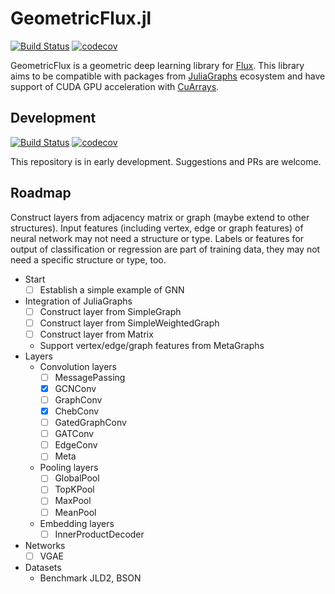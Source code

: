 # GeometricFlux.jl

[![Build Status](https://travis-ci.org/yuehhua/GeometricFlux.jl.svg?branch=master)](https://travis-ci.org/yuehhua/GeometricFlux.jl)
[![codecov](https://codecov.io/gh/yuehhua/GeometricFlux.jl/branch/master/graph/badge.svg)](https://codecov.io/gh/yuehhua/GeometricFlux.jl)

GeometricFlux is a geometric deep learning library for [Flux](https://github.com/FluxML/Flux.jl). This library aims to be compatible with packages from [JuliaGraphs](https://github.com/JuliaGraphs) ecosystem and have support of CUDA GPU acceleration with [CuArrays](https://github.com/JuliaGPU/CuArrays.jl).

## Development

[![Build Status](https://travis-ci.org/yuehhua/GeometricFlux.jl.svg?branch=develop)](https://travis-ci.org/yuehhua/GeometricFlux.jl)
[![codecov](https://codecov.io/gh/yuehhua/GeometricFlux.jl/branch/develop/graph/badge.svg)](https://codecov.io/gh/yuehhua/GeometricFlux.jl)

This repository is in early development. Suggestions and PRs are welcome.

## Roadmap

Construct layers from adjacency matrix or graph (maybe extend to other structures).
Input features (including vertex, edge or graph features) of neural network may not need a structure or type.
Labels or features for output of classification or regression are part of training data, they may not need a specific structure or type, too.

* Start
    * [ ] Establish a simple example of GNN
* Integration of JuliaGraphs
    * [ ] Construct layer from SimpleGraph
    * [ ] Construct layer from SimpleWeightedGraph
    * [ ] Construct layer from Matrix
    * Support vertex/edge/graph features from MetaGraphs
* Layers
    * Convolution layers
        * [ ] MessagePassing
        * [x] GCNConv
        * [ ] GraphConv
        * [x] ChebConv
        * [ ] GatedGraphConv
        * [ ] GATConv
        * [ ] EdgeConv
        * [ ] Meta
    * Pooling layers
        * [ ] GlobalPool
        * [ ] TopKPool
        * [ ] MaxPool
        * [ ] MeanPool
    * Embedding layers
        * [ ] InnerProductDecoder
* Networks
    * [ ] VGAE
* Datasets
    * Benchmark JLD2, BSON
